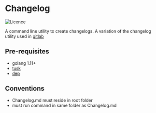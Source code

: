 # Changelog

![Licence](https://img.shields.io/badge/license-MIT-green.svg?style=for-the-badge)

A command line utility to create changelogs. A variation of the changelog utility used in [gitlab](https://gitlab.com)

## Pre-requisites

- golang 1.11+
- [tusk](https://github.com/rliebz/tusk)
- [dep](https://github.com/golang/dep)

## Conventions
- Changelog.md must reside in root folder
- must run command in same folder as Changelog.md

